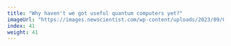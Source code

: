 ```yaml
---
title: "Why haven't we got useful quantum computers yet?"
imageUrl: "https://images.newscientist.com/wp-content/uploads/2023/09/04155456/SEI_169692145.jpg?width=600"
index: 41
weight: 41
---
```

